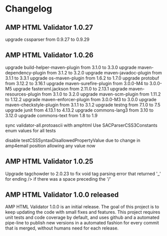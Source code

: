 # Changelog

## AMP HTML Validator 1.0.27
upgrade cssparser from 0.9.27 to 0.9.29

## AMP HTML Validator 1.0.26

upgrade build-helper-maven-plugin from 3.1.0 to 3.3.0
upgrade maven-dependency-plugin from 3.1.2 to 3.2.0
upgrade maven-javadoc-plugin from 3.1.1 to 3.3.1
upgrade os-maven-plugin from 1.6.2 to 1.7.0
upgrade protobuf from 3.12.2 to 3.16.1
upgrade maven-surefire-plugin from 3.0.0-M4 to 3.0.0-M5
upgrade fasterxml.jackson from 2.11.0 to 2.13.1
upgrade maven-resources-plugin from 3.1.0 to 3.2.0
upgrade maven-scm-plugin from 1.11.2 to 1.12.2
upgrade maven-enforcer-plugin from 3.0.0-M3 to 3.0.0
upgrade maven-checkstyle-plugin from 3.1.1 to 3.1.2
upgrade testng from 7.1.0 to 7.5
upgrade junit from 4.13.1 to 4.13.2
upgrade commons-lang3 from 3.10 to 3.12.0
upgrade commons-text from 1.8 to 1.9

sync validator-all.protoascii with amphtml
Use SACParserCSS3Constants enum values for all tests

disable testCSSSyntaxDisallowedPropertyValue due to change in amp4email position allowing any value now

## AMP HTML Validator 1.0.25

Upgrade tagchowder to 2.0.23 to fix void tag parsing error that returned '_' for ending /> if there was a space preceding the '/'

## AMP HTML Validator 1.0.0 released

AMP HTML Validator 1.0.0 is an initial release. The goal of this project is to keep updating the code with small fixes and features. This project requires unit tests and code coverage by default, and uses github and a automated pipe-line to publish new versions in a automated fashion for every commit that is merged, without humans need for each release.
